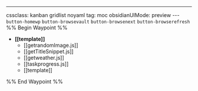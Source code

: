 ---
cssclass: kanban gridlist noyaml
tag: moc
obsidianUIMode: preview
--- `button-homewp`  `button-browsevault`  `button-browsenext` `button-browserefresh` 
%% Begin Waypoint %%
- **[[template]]**
	- [[getrandomImage.js]]
	- [[getTitleSnippet.js]]
	- [[getweather.js]]
	- [[taskprogress.js]]
	- [[template]]

%% End Waypoint %%